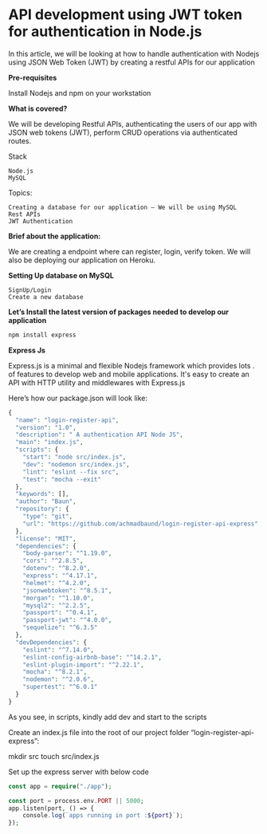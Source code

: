 # API development using JWT token for authentication in Node.js

In this article, we will be looking at how to handle authentication with Nodejs using JSON Web Token (JWT) by creating a restful APIs for our application

<b>Pre-requisites</b>

Install Nodejs and npm on your workstation

<b>What is covered?</b>

We will be developing Restful APIs, authenticating the users of our app with JSON web tokens (JWT), perform CRUD operations via authenticated routes.

Stack

    Node.js
    MySQL

Topics:

    Creating a database for our application — We will be using MySQL
    Rest APIs
    JWT Authentication
    
<b>Brief about the application:</b>

We are creating a endpoint where can register, login, verify token. We will also be deploying our application on Heroku.

<b>Setting Up database on MySQL</b>

    SignUp/Login
    Create a new database
    
<b>Let’s Install the latest version of packages needed to develop our application</b>

```php
npm install express
```

<b>Express Js</b>

Express.js is a minimal and flexible Nodejs framework which provides lots . of features to develop web and mobile applications. It's easy to create an API with HTTP utility and middlewares with Express.js

Here’s how our package.json will look like:

```php
{
  "name": "login-register-api",
  "version": "1.0",
  "description": " A authentication API Node JS",
  "main": "index.js",
  "scripts": {
    "start": "node src/index.js",
    "dev": "nodemon src/index.js",
    "lint": "eslint --fix src",
    "test": "mocha --exit"
  },
  "keywords": [],
  "author": "Baun",
  "repository": {
    "type": "git",
    "url": "https://github.com/achmadbaund/login-register-api-express"
  },
  "license": "MIT",
  "dependencies": {
    "body-parser": "^1.19.0",
    "cors": "^2.8.5",
    "dotenv": "^8.2.0",
    "express": "^4.17.1",
    "helmet": "^4.2.0",
    "jsonwebtoken": "^8.5.1",
    "morgan": "^1.10.0",
    "mysql2": "^2.2.5",
    "passport": "^0.4.1",
    "passport-jwt": "^4.0.0",
    "sequelize": "^6.3.5"
  },
  "devDependencies": {
    "eslint": "^7.14.0",
    "eslint-config-airbnb-base": "^14.2.1",
    "eslint-plugin-import": "^2.22.1",
    "mocha": "^8.2.1",
    "nodemon": "^2.0.6",
    "supertest": "^6.0.1"
  }
}
```

As you see, in scripts, kindly add dev and start to the scripts

Create an index.js file into the root of our project folder “login-register-api-express”:

mkdir src
touch src/index.js

Set up the express server with below code

```php
const app = require("./app");

const port = process.env.PORT || 5000;
app.listen(port, () => {
    console.log(`apps running in port :${port}`);
});
```
